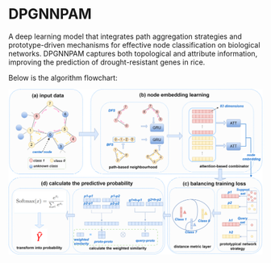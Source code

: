 # DPGNNPAM
A deep learning model that integrates path aggregation strategies and prototype-driven mechanisms for effective node classification on biological networks. DPGNNPAM captures both topological and attribute information, improving the prediction of drought-resistant genes in rice.

Below is the algorithm flowchart:

![Algorithm-Flowchart](https://github.com/lucky0172/DPGNNPAM/blob/main/result/Algorithm%20Flowchart.png)
